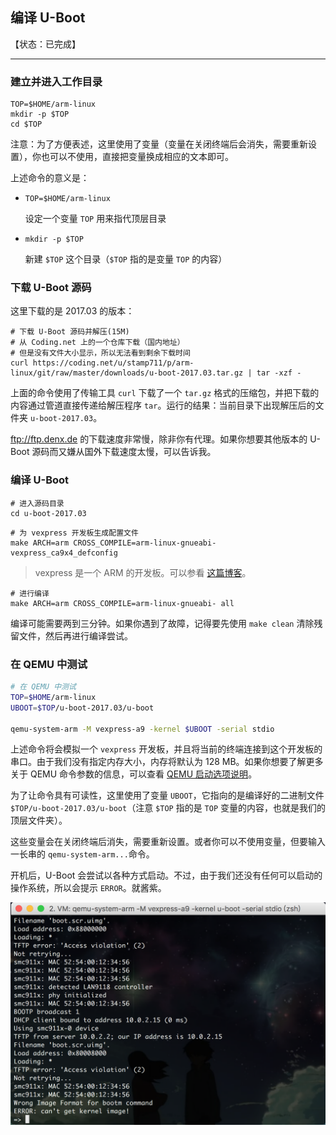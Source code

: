 ## 编译 U-Boot

【状态：已完成】

---


### 建立并进入工作目录

```console
TOP=$HOME/arm-linux
mkdir -p $TOP
cd $TOP
```

注意：为了方便表述，这里使用了变量（变量在关闭终端后会消失，需要重新设置），你也可以不使用，直接把变量换成相应的文本即可。

上述命令的意义是：
* `TOP=$HOME/arm-linux`

    设定一个变量 `TOP` 用来指代顶层目录

* `mkdir -p $TOP`

    新建 `$TOP` 这个目录（`$TOP` 指的是变量 `TOP` 的内容）


### 下载 U-Boot 源码

这里下载的是 2017.03 的版本：

```console
# 下载 U-Boot 源码并解压(15M)
# 从 Coding.net 上的一个仓库下载（国内地址）
# 但是没有文件大小显示，所以无法看到剩余下载时间
curl https://coding.net/u/stamp711/p/arm-linux/git/raw/master/downloads/u-boot-2017.03.tar.gz | tar -xzf -
```

上面的命令使用了传输工具 `curl` 下载了一个 `tar.gz` 格式的压缩包，并把下载的内容通过管道直接传递给解压程序 `tar`。运行的结果：当前目录下出现解压后的文件夹 `u-boot-2017.03`。

<ftp://ftp.denx.de> 的下载速度非常慢，除非你有代理。如果你想要其他版本的 U-Boot 源码而又嫌从国外下载速度太慢，可以告诉我。


### 编译 U-Boot

```console
# 进入源码目录
cd u-boot-2017.03
```

```console
# 为 vexpress 开发板生成配置文件
make ARCH=arm CROSS_COMPILE=arm-linux-gnueabi- vexpress_ca9x4_defconfig
```
> vexpress 是一个 ARM 的开发板。可以参看 [这篇博客](https://learningfromyoublog.wordpress.com/2016/04/05/131/)。

```console
# 进行编译
make ARCH=arm CROSS_COMPILE=arm-linux-gnueabi- all
```

编译可能需要两到三分钟。如果你遇到了故障，记得要先使用 `make clean` 清除残留文件，然后再进行编译尝试。


### 在 QEMU 中测试

```bash
# 在 QEMU 中测试
TOP=$HOME/arm-linux
UBOOT=$TOP/u-boot-2017.03/u-boot

qemu-system-arm -M vexpress-a9 -kernel $UBOOT -serial stdio
```

上述命令将会模拟一个 `vexpress` 开发板，并且将当前的终端连接到这个开发板的串口。由于我们没有指定内存大小，内存将默认为 128 MB。如果你想要了解更多关于 QEMU 命令参数的信息，可以查看 [QEMU 启动选项说明](/appendix/qemu-opts.md)。

为了让命令具有可读性，这里使用了变量 `UBOOT`，它指向的是编译好的二进制文件 `$TOP/u-boot-2017.03/u-boot`（注意 `$TOP` 指的是 `TOP` 变量的内容，也就是我们的顶层文件夹）。

这些变量会在关闭终端后消失，需要重新设置。或者你可以不使用变量，但要输入一长串的 `qemu-system-arm...`命令。

开机后，U-Boot 会尝试以各种方式启动。不过，由于我们还没有任何可以启动的操作系统，所以会提示 `ERROR`。就酱紫。

![测试结果](/assets/qemu-uboot-only.png)